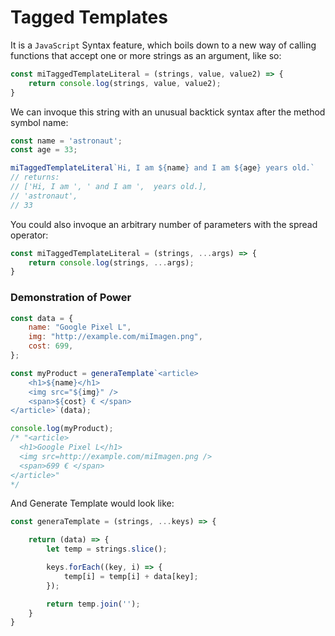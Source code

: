 # Tagged Templates


It is a `JavaScript` Syntax feature, which boils down to a new way of calling functions that accept one or more strings as an argument, like so:

```javascript
const miTaggedTemplateLiteral = (strings, value, value2) => {
	return console.log(strings, value, value2);
}
```
We can invoque this string with an unusual backtick syntax after the method symbol name:
```javascript
const name = 'astronaut';
const age = 33;

miTaggedTemplateLiteral`Hi, I am ${name} and I am ${age} years old.`
// returns:
// ['Hi, I am ', ' and I am ',  years old.],
// 'astronaut',
// 33
```
You could also invoque an arbitrary number of parameters with the spread operator:
```javascript
const miTaggedTemplateLiteral = (strings, ...args) => {
	return console.log(strings, ...args);
}
```

### Demonstration of Power
```javascript
const data = {
	name: "Google Pixel L",
	img: "http://example.com/miImagen.png",
	cost: 699,
};

const myProduct = generaTemplate`<article>
	<h1>${name}</h1>
	<img src="${img}" />
	<span>${cost} € </span>
</article>`(data);

console.log(myProduct);
/* "<article>
  <h1>Google Pixel L</h1>
  <img src=http://example.com/miImagen.png />
  <span>699 € </span>
</article>"
*/
```
And Generate Template would look like:
```javascript
const generaTemplate = (strings, ...keys) => {

	return (data) => {
		let temp = strings.slice();

		keys.forEach((key, i) => {
			temp[i] = temp[i] + data[key];
		});

		return temp.join('');
	}
}
```
